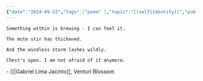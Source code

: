 ```yaml
---
{"date":"2024-09-22","tags":["poem" ],"topic":"[[self|Identity]]","publish":true,"PassFrontmatter":true}
---
```


```elite
Something within is brewing - I can feel it.

The mute stir has thickened.

And the windless storm lashes wildly. 

Chest's open. I am not afraid of it anymore.
```

\- [[\|Gabriel Lima Jacinto]], Venturi Blossom